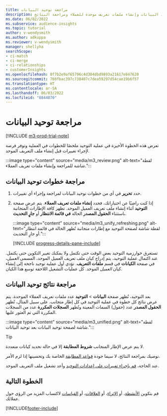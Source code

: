 ```yaml
---
title: مراجعة توحيد البيانات
description: مراجعة خطوات توحيد البيانات وإنشاء ملفات تعريف موحدة للعملاء ومراجعة النتائج
ms.date: 06/02/2022
ms.subservice: audience-insights
ms.topic: tutorial
author: v-wendysmith
ms.author: adkuppa
ms.reviewer: v-wendysmith
manager: shellyha
searchScope:
- ci-match
- ci-merge
- ci-relationships
- customerInsights
ms.openlocfilehash: 0f7b2e9af65796c4d304dbd9893a21617e847620
ms.sourcegitcommit: 760fbac397c738407c7dea59297d54cae19b6f57
ms.translationtype: HT
ms.contentlocale: ar-SA
ms.lasthandoff: 06/03/2022
ms.locfileid: "8844070"
---
```

# <a name="review-data-unification"></a>مراجعة توحيد البيانات

[!INCLUDE [m3-prod-trial-note](includes/m3-prod-trial-note.md)]

تعرض هذه الخطوة الأخيرة في عملية التوحيد ملخصًا للخطوات في العملية وتوفر فرصة لإجراء تغييرات قبل إنشاء ملف التعريف الموحد.

:::image type="content" source="media/m3_review.png" alt-text="لقطة شاشة للمراجعة وإنشاء ملفات تعريف العملاء.":::

## <a name="review-the-data-unification-steps"></a>مراجعة خطوات توحيد البيانات

1. حدد **تحرير** في أي من خطوات توحيد البيانات لمراجعة وإجراء أي تغييرات.

1. إذا كنت راضيًا عن اختياراتك، فحدد **إنشاء ملفات تعريف العملاء**. يتم عرض صفحة **التوحيد** أثناء إنشاء ملف تعريف العميل الموحد. تظهر كافة الإطارات المتجانبة باستثناء **الحقول المصدر** الحالة **في قائمة الانتظار** أو **جارٍ التحديث**.

   :::image type="content" source="media/m3_unify_refreshing.png" alt-text="لقطة شاشة لصفحة التوحيد مع إطارات متجانبة تُظهر الحالة في قائمة انتظار أو جارٍ التحديث.":::

   [!INCLUDE [progress-details-pane-include](includes/progress-details-pane.md)]

تستغرق خوارزمية التوحيد بعض الوقت حتى تكتمل ولا يمكنك تغيير التكوين حتى يكتمل. عند اكتمال عملية التوحيد، يتم إدراج كيان ملف تعريف العميل الموحد، المسمى *العميل*، في صفحة **الكيانات** في قسم **ملفات التعريف**. تؤدي أول عملية توحيد ناجحة إلى إنشاء كيان *العميل* الموحد. كل عمليات التشغيل اللاحقة توسع هذا الكيان.

## <a name="review-the-results-of-data-unification"></a>مراجعة نتائج توحيد البيانات

بعد التوحيد، تُظهر صفحة **البيانات** > **التوحيد** عدد ملفات تعريف العملاء الموحدة. يتم عرض نتائج كل خطوة في عملية التوحيد في كل إطار متجانب. على سبيل المثال، تُظهر **الحقول المصدر** عدد (حقول) السمات المعينة وتُظهر **السجلات المكررة** عدد من السجلات المكررة التي تم العثور عليها.

:::image type="content" source="media/m3_unified.png" alt-text="لقطة شاشة لصفحة توحيد البيانات بعد توحيد البيانات.":::

> [!TIP]
> لا يتم عرض الإطار المتجانب **شروط المطابقة** إلا في حالة تحديد كيانات متعددة.

نوصيك بمراجعة النتائج، لا سيما جودة [قواعد المطابقة](data-unification-update.md#manage-match-rules) الخاصة بك وتحسينها إذا لزم الأمر.

عند الحاجة، [قم بإجراء تغييرات على إعدادات التوحيد](data-unification-update.md) وأعد تشغيل ملف التعريف الموحد.

## <a name="next-step"></a>الخطوة التالية

قم بتكوين [الأنشطة](activities.md)، أو [الإثراء](enrichment-hub.md)، أو [العلاقات](relationships.md)، أو [القياسات](measures.md) لاكتساب المزيد من الرؤى حول عملائك.

[!INCLUDE[footer-include](includes/footer-banner.md)]
